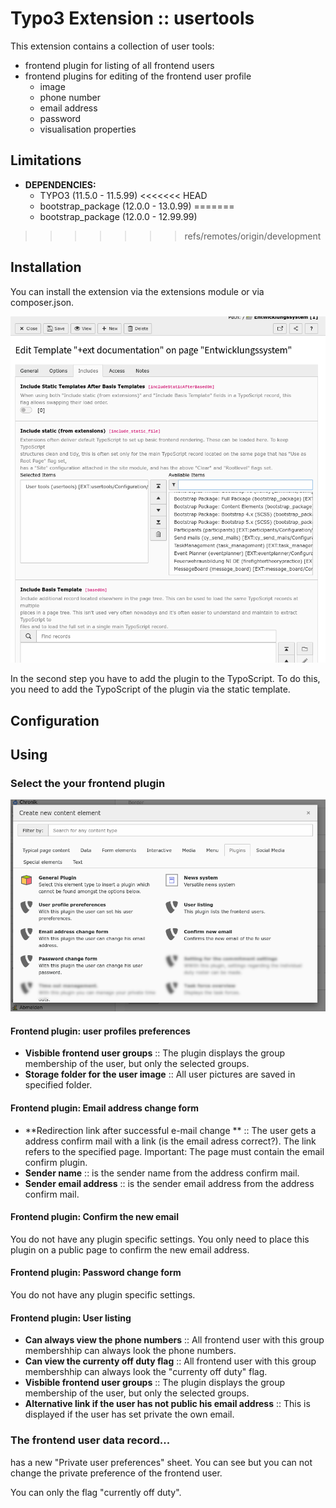# Typo3 Extension :: usertools
This extension contains a collection of user tools: 
- frontend plugin for listing of all frontend users 
- frontend plugins for editing of the frontend user profile 
	- image
	- phone number
	- email address
	- password 
	- visualisation properties

## Limitations
* **DEPENDENCIES:**  
	- TYPO3 (11.5.0 - 11.5.99)
<<<<<<< HEAD
	- bootstrap_package (12.0.0 - 13.0.99)
=======
	- bootstrap_package (12.0.0 - 12.99.99)
>>>>>>> refs/remotes/origin/development

## Installation

You can install the extension via the extensions module or via composer.json. 

![Add the plugin typoscript to the static template](./Documentation/images/screen-insertStaticTemplate.png "Add the plugin typoscript to the static template") 

In the second step you have to add the plugin to the TypoScript. To do this, you need to add the TypoScript of the plugin via the static template. 

## Configuration 

## Using

### Select the your frontend plugin

![Select the frontend plugin.](./Documentation/images/screen-selectFrontendPlugin.png "Select the frontend plugin.") 

#### Frontend plugin: user profiles preferences

* **Visbible frontend user groups** :: The plugin displays the group membership of the user, but only the selected groups.
* **Storage folder for the user image** :: All user pictures are saved in specified folder. 

#### Frontend plugin: Email address change form

* **Redirection link after successful e-mail change ** :: The user gets a address confirm mail with a link (is the email adress correct?). The link refers to the 
specified page. Important: The page must contain the email confirm plugin. 
* **Sender name** :: is the sender name from the address confirm mail. 
* **Sender email address** :: is the sender email address from the address confirm mail. 

#### Frontend plugin: Confirm the new email

You do not have any plugin specific settings. You only need to place this plugin on a public page to confirm the new email address.

#### Frontend plugin: Password change form

You do not have any plugin specific settings. 

#### Frontend plugin: User listing

* **Can always view the phone numbers** :: All frontend user with this group membershhip can always look the phone numbers.
* **Can view the currenty off duty flag** :: All frontend user with this group membershhip can always look the "currenty off duty" flag.
* **Visbible frontend user groups** :: The plugin displays the group membership of the user, but only the selected groups.
* **Alternative link if the user has not public his email address** :: This is displayed if the user has set private the own email. 

### The frontend user data record...

has a new "Private user preferences" sheet. You can see but you can not change the private preference of the frontend user. 

You can only the flag "currently off duty". 




